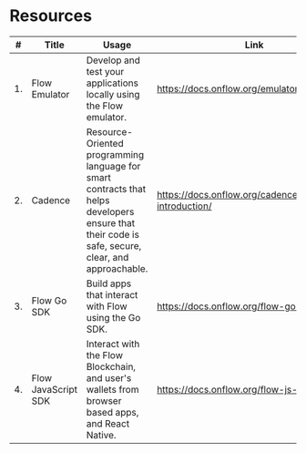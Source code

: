 # Resources



|# | Title | Usage | Link |
| ------------- | ------------- | ------------- | ------------- |
| 1. | Flow Emulator | Develop and test your applications locally using the Flow emulator. | https://docs.onflow.org/emulator/ |
| 2. | Cadence | Resource-Oriented programming language for smart contracts that helps developers ensure that their code is safe, secure, clear, and approachable. | https://docs.onflow.org/cadence/tutorial/00-introduction/ |
| 3. | Flow Go SDK | Build apps that interact with Flow using the Go SDK. | https://docs.onflow.org/flow-go-sdk |
| 4. | Flow JavaScript SDK | Interact with the Flow Blockchain, and user's wallets from browser based apps, and React Native. | https://docs.onflow.org/flow-js-sdk |
